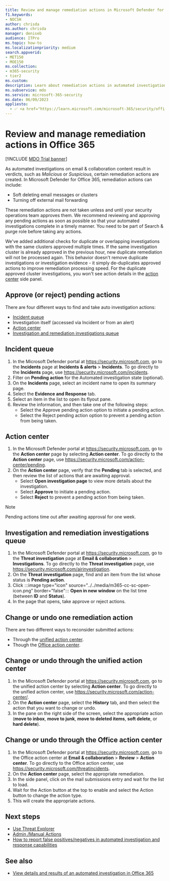 ```yaml
---
title: Review and manage remediation actions in Microsoft Defender for Office 365
f1.keywords:
- NOCSH
author: chrisda
ms.author: chrisda
manager: deniseb
audience: ITPro
ms.topic: how-to
ms.localizationpriority: medium
search.appverid:
- MET150
- MOE150
ms.collection:
- m365-security
- tier2
ms.custom:
description: Learn about remediation actions in automated investigation and response capabilities in Microsoft Defender for Office 365 Plan 2.
ms.subservice: mdo
ms.service: microsoft-365-security
ms.date: 06/09/2023
appliesto:
  - ✅ <a href="https://learn.microsoft.com/microsoft-365/security/office-365-security/mdo-security-comparison" target="_blank">Microsoft Defender for Office 365 plan 2</a>
---
```


# Review and manage remediation actions in Office 365

[!INCLUDE [MDO Trial banner](../includes/mdo-trial-banner.md)]

As automated investigations on email & collaboration content result in verdicts, such as *Malicious* or *Suspicious*, certain remediation actions are created. In Microsoft Defender for Office 365, remediation actions can include:

- Soft deleting email messages or clusters
- Turning off external mail forwarding

These remediation actions are not taken unless and until your security operations team approves them. We recommend reviewing and approving any pending actions as soon as possible so that your automated investigations complete in a timely manner. You need to be part of Search & purge role before taking any actions.

We've added additional checks for duplicate or overlapping investigations with the same clusters approved multiple times. If the same investigation cluster is already approved in the previous hour, new duplicate remediation will not be processed again. This behavior doesn't remove duplicate investigations or investigation evidence - it simply de-duplicates approved actions to improve remediation processing speed. For the duplicate approved cluster investigations, you won't see action details in the [action center](https://security.microsoft.com/action-center/history) side panel.

## Approve (or reject) pending actions

There are four different ways to find and take auto investigation actions:

- [Incident queue](https://security.microsoft.com/incidents)
- Investigation itself (accessed via Incident or from an alert)
- [Action center](https://security.microsoft.com/action-center/pending)
- [Investigation and remediation investigations queue](https://security.microsoft.com/airinvestigation)

## Incident queue

1. In the Microsoft Defender portal at <https://security.microsoft.com>, go to the **Incidents** page at **Incidents & alerts** \> **Incidents**. To go directly to the **Incidents** page, use <https://security.microsoft.com/incidents>.
2. Filter on **Pending action** for the Automated investigation state (optional).
3. On the **Incidents** page, select an incident name to open its summary page.
4. Select the **Evidence and Response** tab.
5. Select an item in the list to open its flyout pane.
6. Review the information, and then take one of the following steps:
   - Select the Approve pending action option to initiate a pending action.
   - Select the Reject pending action option to prevent a pending action from being taken.

## Action center

1. In the Microsoft Defender portal at <https://security.microsoft.com>, go to the **Action center** page by selecting **Action center**. To go directly to the **Action center** page, use <https://security.microsoft.com/action-center/pending>.
2. On the **Action center** page, verify that the **Pending** tab is selected, and then review the list of actions that are awaiting approval.
   - Select **Open investigation page** to view more details about the investigation.
   - Select **Approve** to initiate a pending action.
   - Select **Reject** to prevent a pending action from being taken.

> [!NOTE]
> Pending actions time out after awaiting approval for one week.

## Investigation and remediation investigations queue

1. In the Microsoft Defender portal at <https://security.microsoft.com>, go to the **Threat investigation** page at **Email & collaboration** \> **Investigations**. To go directly to the **Threat investigation** page, use <https://security.microsoft.com/airinvestigation>.
2. On the **Threat investigation** page, find and an item from the list whose status is **Pending action**.
3. Click :::image type="icon" source="../../media/m365-cc-sc-open-icon.png" border="false"::: **Open in new window** on the list time (between **ID** and **Status**).
4. In the page that opens, take approve or reject actions.

## Change or undo one remediation action

There are two different ways to reconsider submitted actions:

- Through the [unified action center](https://security.microsoft.com/action-center).
- Though the [Office action center](https://security.microsoft.com/threatincidents).

## Change or undo through the unified action center

1. In the Microsoft Defender portal at <https://security.microsoft.com>, go to the unified action center by selecting **Action center**. To go directly to the unified action center, use <https://security.microsoft.com/action-center/>.
2. On the **Action center** page, select the **History** tab, and then select the action that you want to change or undo.
3. In the pane on the right side of the screen, select the appropriate action (**move to inbox**, **move to junk**, **move to deleted items**, **soft delete**, or **hard delete**).

## Change or undo through the Office action center

1. In the Microsoft Defender portal at <https://security.microsoft.com>, go to the Office action center at **Email & collaboration** \> **Review** \> **Action center**. To go directly to the Office action center, use <https://security.microsoft.com/threatincidents>.
2. On the **Action center** page, select the appropriate remediation.
3. In the side panel, click on the mail submissions entry and wait for the list to load.
4. Wait for the Action button at the top to enable and select the Action button to change the action type.
5. This will create the appropriate actions.

## Next steps

- [Use Threat Explorer](threat-explorer-about.md)
- [Admin /Manual Actions](remediate-malicious-email-delivered-office-365.md)
- [How to report false positives/negatives in automated investigation and response capabilities](air-report-false-positives-negatives.md)

## See also

- [View details and results of an automated investigation in Office 365](air-view-investigation-results.md)
